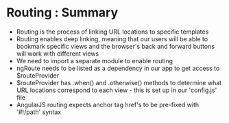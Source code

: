 # Routing : Summary

- Routing is the process of linking URL locations to specific templates
- Routing enables deep linking, meaning that our users will be able to bookmark specific views and the browser's back and forward buttons will work with different views
- We need to import a separate module to enable routing
- ngRoute needs to be listed as a dependency in our app to get access to $routeProvider
- $routeProvider has .when() and .otherwise() methods to determine what URL locations correspond to each view - this is set up in our 'config.js' file
- AngularJS routing expects anchor tag href's to be pre-fixed with '#!/path' syntax